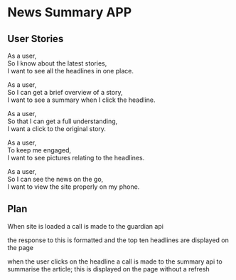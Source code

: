 News Summary APP
================

## User Stories ##
As a user,  
So I know about the latest stories,  
I want to see all the headlines in one place.

As a user,  
So I can get a brief overview of a story,  
I want to see a summary when I click the headline.

As a user,  
So that I can get a full understanding,  
I want a click to the original story.

As a user,  
To keep me engaged,  
I want to see pictures relating to the headlines.

As a user,  
So I can see the news on the go,  
I want to view the site properly on my phone.

## Plan ##

When site is loaded a call is made to the guardian api  

the response to this is formatted and the top ten headlines are displayed on the page   

when the user clicks on the headline a call is made to the summary api to summarise the article; this is displayed on the page without a refresh  



